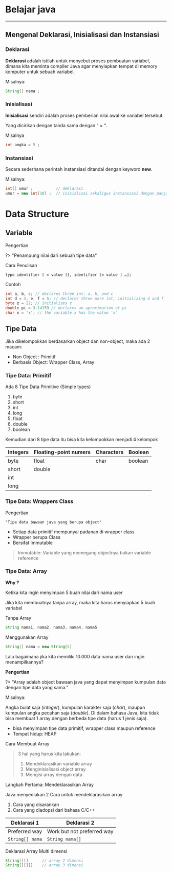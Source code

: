 # Belajar java

---

## Mengenal Deklarasi, Inisialisasi dan Instansiasi

### Deklarasi

**Deklarasi** adalah istilah untuk menyebut proses pembuatan variabel, dimana kita meminta compiler Java agar menyiapkan tempat di memory komputer untuk sebuah variabel.

Misalnya:

```java
String[] nama ;
```

### Inisialisasi

**Inisialisasi** sendiri adalah proses pemberian nilai awal ke variabel tersebut.

Yang dicirikan dengan tanda sama dengan “ = “.

Misalnya

```java
int angka = 5 ;
```

### Instansiasi

Secara sederhana perintah instansiasi ditandai dengan keyword **new**.

Misalnya:

```java
int[] umur ;          // deklarasi
umur = new int[10] ;  // inisialisai sekaligus instansiasi dengan panjang array 10 karakter
```

# Data Structure

## Variable

Pengertian

?> "Penampung nilai dari sebuah tipe data"

Cara Penulisan

```
type identifier [ = value ][, identifier [= value ] …];
```

Contoh

```java
int a, b, c; // declares three int: a, b, and c
int d = 3, e, f = 5; // declares three more int, initializing d and f
byte z = 22; // initializes z
double pi = 3.14159 // declares an aproximation of pi
char x = 'x'; // the variable x has the value 'x'
```

## Tipe Data

Jika dikelompokkan berdasarkan object dan non-object, maka ada 2 macam:

- Non Object : Primitif
- Berbasis Object: Wrapper Class, Array

### Tipe Data: Primitif

Ada 8 Tipe Data Primitive (Simple types)

1. byte
2. short
3. int
4. long
5. float
6. double
7. boolean

Kemudian dari 8 tipe data itu bisa kita kelompokkan menjadi 4 kelompok

| Integers | Floating-point numers | Characters | Boolean |
| -------- | --------------------- | ---------- | ------- |
| byte     | float                 | char       | boolean |
| short    | double                |            |         |
| int      |                       |            |         |
| long     |                       |            |         |

### Tipe Data: Wrappers Class

Pengertian

```
"Tipe data bawaan java yang berupa object"
```

- Setiap data primitif mempunyai padanan di wrapper class
- Wrapper berupa Class
- Bersifat Immutable

> Immutable: Variable yang memegang objectnya bukan variable reference

### Tipe Data: Array

**Why ?**

Ketika kita ingin menyimpan 5 buah nilai dari nama user

Jika kita membuatnya tanpa array, maka kita harus menyiapkan 5 buah variabel

Tanpa Array

```java
String nama1, nama2, nama3, nama4, nama5
```

Menggunakan Array

```java
String[] nama = new String[5]
```

Lalu bagaimana jika kita memiliki 10.000 data nama user dan ingin menampilkannya?

**Pengertian**

?> "Array adalah object bawaan java yang dapat menyimpan kumpulan data dengan tipe data yang sama."

Misalnya:

Angka bulat saja (_integer_), kumpulan karakter saja (_char_), maupun kumpulan angka pecahan saja (_double_). Di dalam bahasa Java, kita tidak bisa membuat 1 array dengan berbeda tipe data (harus 1 jenis saja).

- bisa menyimpan tipe data primitif, wrapper class maupun reference
- Tempat hidup: HEAP

Cara Membuat Array

> 3 hal yang harus kita lakukan:
>
> 1. Mendeklarasikan variable array
> 2. Menginisialisasi object array
> 3. Mengisi array dengan data

Langkah Pertama: Mendeklarasikan Array

Java menyediakan 2 Cara untuk mendeklarasikan array

1. Cara yang disarankan
2. Cara yang diadopsi dari bahasa C/C++

| Deklarasi 1     | Deklarasi 2                |
| --------------- | -------------------------- |
| Preferred way   | Work but not preferred way |
| `String[] nama` | `String nama[]`            |

Deklarasi Array Multi dimensi

```java
String[][]		// array 2 dimensi
String[][][]    // array 3 dimensi
```
